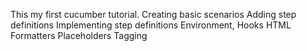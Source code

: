This my first cucumber tutorial.
Creating basic scenarios
Adding step definitions
Implementing step definitions
Environment, Hooks
HTML Formatters
Placeholders
Tagging


